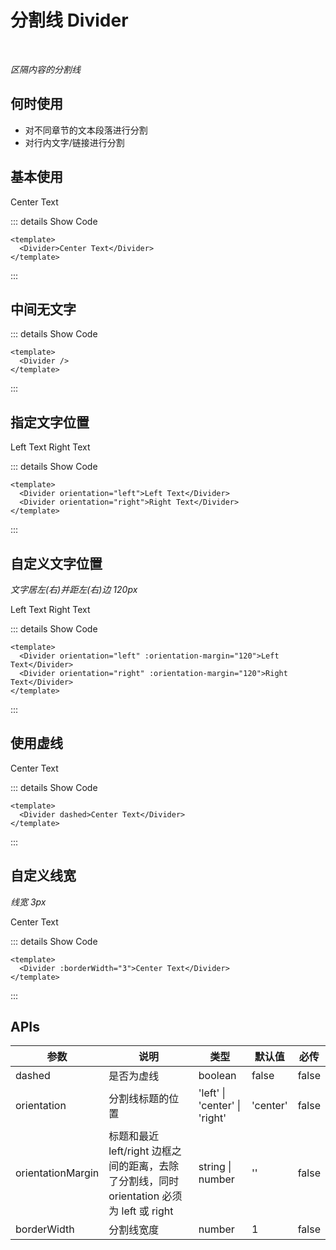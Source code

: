 # 分割线 Divider

<br/>

*区隔内容的分割线*

## 何时使用

- 对不同章节的文本段落进行分割
- 对行内文字/链接进行分割

## 基本使用

<Divider>Center Text</Divider>

::: details Show Code

```vue
<template>
  <Divider>Center Text</Divider>
</template>
```

:::

## 中间无文字

<Divider />

::: details Show Code

```vue
<template>
  <Divider />
</template>
```

:::

## 指定文字位置

<Divider orientation="left">Left Text</Divider>
<Divider orientation="right">Right Text</Divider>

::: details Show Code

```vue
<template>
  <Divider orientation="left">Left Text</Divider>
  <Divider orientation="right">Right Text</Divider>
</template>
```

:::

## 自定义文字位置

*文字居左(右)并距左(右)边 120px*

<Divider orientation="left" :orientation-margin="120">Left Text</Divider>
<Divider orientation="right" :orientation-margin="120">Right Text</Divider>

::: details Show Code

```vue
<template>
  <Divider orientation="left" :orientation-margin="120">Left Text</Divider>
  <Divider orientation="right" :orientation-margin="120">Right Text</Divider>
</template>
```

:::

## 使用虚线

<Divider dashed>Center Text</Divider>

::: details Show Code

```vue
<template>
  <Divider dashed>Center Text</Divider>
</template>
```

:::

## 自定义线宽

*线宽 3px*

<Divider :borderWidth="3">Center Text</Divider>

::: details Show Code

```vue
<template>
  <Divider :borderWidth="3">Center Text</Divider>
</template>
```

:::

## APIs

参数 | 说明 | 类型 | 默认值 | 必传
-- | -- | -- | -- | --
dashed | 是否为虚线 | boolean | false | false
orientation | 分割线标题的位置 | 'left' &#124; 'center' &#124; 'right' | 'center' | false
orientationMargin | 标题和最近 left/right 边框之间的距离，去除了分割线，同时 orientation 必须为 left 或 right | string &#124; number | '' | false
borderWidth | 分割线宽度 | number | 1 | false
